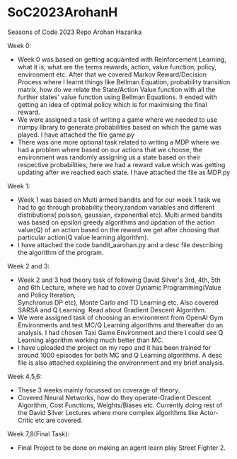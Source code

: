 # SoC2023ArohanH
Seasons of Code 2023 Repo Arohan Hazarika


Week 0:
  * Week 0 was based on getting acquainted with Reinforcement Learning, what it is, what are the terms rewards, action, value function, policy, environment etc.         After that we covered Markov Reward/Decision Process where I learnt things like Bellman Equation, probability transition matrix, how do we relate the                 State/Action Value function with all the further states' value function using Bellman Equations. It ended with getting an idea of optimal policy which is             for maximising the final reward.
  * We were assigned a task of writing a game where we needed to use numpy library to generate probabilities based on which the game was played. I have attached the     file game.py
  * There was one more optional task related to writing a MDP where we had a problem where based on our actions that we choose, the environment was randomly             assigning us a state based on their respective probabilities, here we had a reward value which was getting updating after we reached each state. I have attached     the file as MDP.py


Week 1:
  * Week 1 was based on Multi armed bandits and for our week 1 task we had to go through probability theory,random variables and different distributions( poisson,       gaussian, exponential etc). Multi armed bandits was based on epsilon greedy algorithms and updation of the action value(Q) of an action based on the reward we       get after choosing that particular action(Q value learning algorithm).
  * I have attached the code bandit_aarohan.py and a desc file describing the algorithm of the program.
    
Week 2 and 3:
  * Week 2 and 3 had theory task of following David Silver's 3rd, 4th, 5th and 6th Lecture, where we had to cover Dynamic Programming(Value and Policy Iteration,   
    Synchronus DP etc), Monte Carlo and TD Learning etc. Also covered SARSA and Q Learning. Read about Gradient Descent Algorithm.
  * We were assigned task of choosing an environment from OpenAI Gym Environments and test MC/Q Learning algorithms and thereafter do an analysis. I had chosen         Taxi Game Environment and there I could see Q Learning algorithm working much better than MC.
  * I have uploaded the project on my repo and it has been trained for around 1000 episodes for both MC and Q Learning algorithms. A desc file is also attached         explaining the environnment and my brief analysis.
    
Week 4,5,6:
  * These 3 weeks mainly focussed on coverage of theory.
  * Covered Neural Networks, how do they operate-Gradient Descent Algorithm, Cost Functions, Weights/Biases etc. Currently doing rest of the David Silver Lectures      where more complex algorithms like Actor-Critic etc are covered.
    
Week 7,8(Final Task):
  * Final Project to be done on making an agent learn play Street Fighter 2. 
